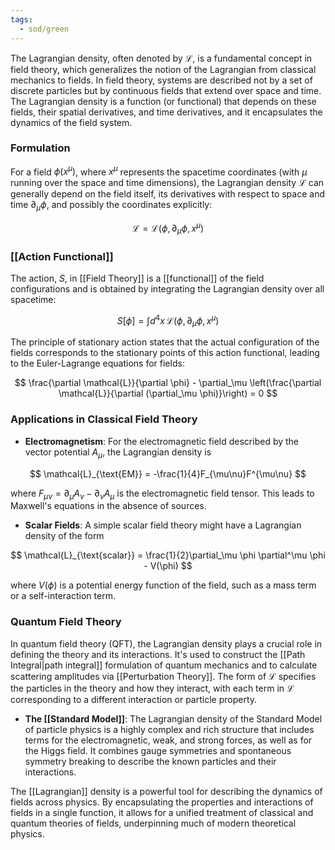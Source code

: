 ```yaml
---
tags:
  - sod/green
---
```


The Lagrangian density, often denoted by $\mathcal{L}$, is a fundamental concept in field theory, which generalizes the notion of the Lagrangian from classical mechanics to fields. In field theory, systems are described not by a set of discrete particles but by continuous fields that extend over space and time. The Lagrangian density is a function (or functional) that depends on these fields, their spatial derivatives, and time derivatives, and it encapsulates the dynamics of the field system.

### Formulation

For a field $\phi(x^\mu)$, where $x^\mu$ represents the spacetime coordinates (with $\mu$ running over the space and time dimensions), the Lagrangian density $\mathcal{L}$ can generally depend on the field itself, its derivatives with respect to space and time $\partial_\mu \phi$, and possibly the coordinates explicitly:

$$
\mathcal{L} = \mathcal{L}(\phi, \partial_\mu \phi, x^\mu)
$$

### [[Action Functional]]

The action, $S$, in [[Field Theory]] is a [[functional]] of the field configurations and is obtained by integrating the Lagrangian density over all spacetime:

$$
S[\phi] = \int d^4x \, \mathcal{L}(\phi, \partial_\mu \phi, x^\mu)
$$

The principle of stationary action states that the actual configuration of the fields corresponds to the stationary points of this action functional, leading to the Euler-Lagrange equations for fields:

$$
\frac{\partial \mathcal{L}}{\partial \phi} - \partial_\mu \left(\frac{\partial \mathcal{L}}{\partial (\partial_\mu \phi)}\right) = 0
$$

### Applications in Classical Field Theory

- **Electromagnetism**: For the electromagnetic field described by the vector potential $A_\mu$, the Lagrangian density is

$$
\mathcal{L}_{\text{EM}} = -\frac{1}{4}F_{\mu\nu}F^{\mu\nu}
$$

where $F_{\mu\nu} = \partial_\mu A_\nu - \partial_\nu A_\mu$ is the electromagnetic field tensor. This leads to Maxwell's equations in the absence of sources.

- **Scalar Fields**: A simple scalar field theory might have a Lagrangian density of the form

$$
\mathcal{L}_{\text{scalar}} = \frac{1}{2}\partial_\mu \phi \partial^\mu \phi - V(\phi)
$$

where $V(\phi)$ is a potential energy function of the field, such as a mass term or a self-interaction term.

### Quantum Field Theory

In quantum field theory (QFT), the Lagrangian density plays a crucial role in defining the theory and its interactions. It's used to construct the [[Path Integral|path integral]] formulation of quantum mechanics and to calculate scattering amplitudes via [[Perturbation Theory]]. The form of $\mathcal{L}$ specifies the particles in the theory and how they interact, with each term in $\mathcal{L}$ corresponding to a different interaction or particle property.

- **The [[Standard Model]]**: The Lagrangian density of the Standard Model of particle physics is a highly complex and rich structure that includes terms for the electromagnetic, weak, and strong forces, as well as for the Higgs field. It combines gauge symmetries and spontaneous symmetry breaking to describe the known particles and their interactions.

The [[Lagrangian]] density is a powerful tool for describing the dynamics of fields across physics. By encapsulating the properties and interactions of fields in a single function, it allows for a unified treatment of classical and quantum theories of fields, underpinning much of modern theoretical physics.